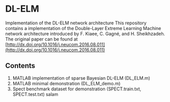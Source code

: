 # DL-ELM
Implementation of the DL-ELM network architecture
This repository contains a implementation of the Double-Layer Extreme Learning Machine network architecture introduced by F. Kiaee, C. Gagné, and H. Sheikhzadeh. The original paper can be found at
[http://dx.doi.org/10.1016/j.neucom.2016.08.011](http://dx.doi.org/10.1016/j.neucom.2016.08.011)

## Contents

1. MATLAB implementation of sparse Bayesian DL-ELM (DL_ELM.m)
2. MATLAB minimal demonstration (DL_ELM_demo.m)
3. Spect benchmark dataset for demonstration (SPECT.train.txt, SPECT.test.txt)
salam
